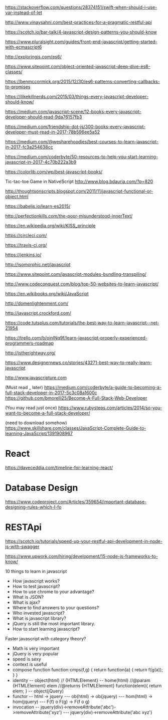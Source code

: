 https://stackoverflow.com/questions/28374151/swift-when-should-i-use-var-instead-of-let

http://www.vinaysahni.com/best-practices-for-a-pragmatic-restful-api

https://scotch.io/bar-talk/4-javascript-design-patterns-you-should-know




https://www.pluralsight.com/guides/front-end-javascript/getting-started-with-ecmascript6

http://exploringjs.com/es6/



https://www.sitepoint.com/object-oriented-javascript-deep-dive-es6-classes/

https://benmccormick.org/2015/12/30/es6-patterns-converting-callbacks-to-promises























https://ilikekillnerds.com/2015/03/things-every-javascript-developer-should-know/

https://medium.com/javascript-scene/12-books-every-javascript-developer-should-read-9da76157fb3

https://medium.com/friendship-dot-js/300-books-every-javascript-developer-must-read-in-2017-78b596ee5a52


https://medium.com/@wesharehoodies/best-courses-to-learn-javascript-in-2017-fc3a254638cc

https://medium.com/coderbyte/50-resources-to-help-you-start-learning-javascript-in-2017-4c70b222a3b9

https://colorlib.com/wp/best-javascript-books/


Tic-tac-toe Game in NativeScript
http://www.blog.bdauria.com/?p=820


http://thoughtsonscripts.blogspot.com/2011/11/javascript-functional-or-object.html


https://babeljs.io/learn-es2015/




http://perfectionkills.com/the-poor-misunderstood-innerText/

https://en.wikipedia.org/wiki/KISS_principle

https://circleci.com/

https://travis-ci.org/

https://jenkins.io/

http://isomorphic.net/javascript

https://www.sitepoint.com/javascript-modules-bundling-transpiling/



http://www.codeconquest.com/blog/top-50-websites-to-learn-javascript/


https://en.wikibooks.org/wiki/JavaScript


http://domenlightenment.com/


http://javascript.crockford.com/





https://code.tutsplus.com/tutorials/the-best-way-to-learn-javascript--net-21954

https://trello.com/b/oinINq9f/learn-javascript-properly-experienced-programmers-roadmap

http://jstherightway.org/


https://www.designernews.co/stories/43271-best-way-to-really-learn-javascript







http://www.javascripture.com


(Must read _ later)
https://medium.com/coderbyte/a-guide-to-becoming-a-full-stack-developer-in-2017-5c3c08a1600c
https://github.com/bmorelli25/Become-A-Full-Stack-Web-Developer

(You may read just once)
https://www.rubysteps.com/articles/2014/so-you-want-to-become-a-full-stack-developer/


(need to download somehow)
https://www.skillshare.com/classes/JavaScript-Complete-Guide-to-learning-JavaScript/1391908967


# React

https://daveceddia.com/timeline-for-learning-react/



# Database Design

https://www.codeproject.com/Articles/359654/important-database-designing-rules-which-I-fo


# RESTApi

https://scotch.io/tutorials/speed-up-your-restful-api-development-in-node-js-with-swagger


https://www.upwork.com/hiring/development/15-node-js-frameworks-to-know/






10 things to learn in javascript

- How javascript works?
- How to test javascript?
- How to use chrome to your advantage?
- What is JSON?
- What is ajax?
- Where to find answers to your questions?
- Who invested javascript?
- What is javascript library?
- jQuery is still the most important library.
- How to start learning javascript?


Faster javascript with category theory?

- Math is very important
- jQuery is very popular
- speed is sexy
- context is useful
- compose function
function cmps(f,g) {
return function(a) {
return f(g(a));
}
}
- identity
-- object(html) // {HTMLElement}
-- home(html)
//@param {HTMLElement} elem
//@returns {HTMLElement}
function(elem){
return elem;
}
-- object(jQuery)
- functor
-- html -> jquery
--- ob(html) -> ob(jquery)
--- hom(html) -> hom(jquery)
--- F(f) o F(g) -> F(f o g)
- invocation
-- jquery(div)->removeAttribute('abc')->removeAttribute('xyz')
--- jquery(div)->removeAttribute('abc xyz')
